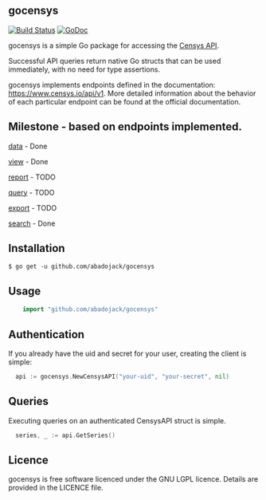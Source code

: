 ## gocensys

[![Build Status](https://travis-ci.org/abadojack/gocensys.svg?branch=master)](https://travis-ci.org/abadojack/gocensys)  [![GoDoc](https://godoc.org/github.com/abadojack/gocensys?status.png)](http://godoc.org/github.com/abadojack/gocensys)

gocensys is a simple Go package for accessing the [Censys API](https://www.censys.io/api).

Successful API queries return native Go structs that can be used immediately,
with no need for type assertions.

gocensys implements endpoints defined in the documentation: https://www.censys.io/api/v1.
More detailed information about the behavior of each particular endpoint can be found at the official documentation.


## Milestone - based on endpoints implemented.

[data](https://censys.io/api/v1/docs/data) - Done

[view](https://censys.io/api/v1/docs/view) - Done

[report](https://censys.io/api/v1/docs/report) - TODO

[query](https://censys.io/api/v1/docs/query) - TODO

[export](https://censys.io/api/v1/docs/export) - TODO

[search](https://censys.io/api/v1/docs/search) - Done



## Installation

	$ go get -u github.com/abadojack/gocensys

## Usage

```Go
	import "github.com/abadojack/gocensys"
```

## Authentication

If you already have the uid and secret for your user, creating the client is simple:

```Go
  api := gocensys.NewCensysAPI("your-uid", "your-secret", nil)
```

## Queries

Executing queries on an authenticated CensysAPI struct is simple.
```Go
  series, _ := api.GetSeries()
```

## Licence
gocensys is free software licenced under the GNU LGPL licence. Details are provided in the LICENCE file.

